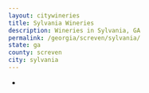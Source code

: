 ```yaml
---
layout: citywineries
title: Sylvania Wineries
description: Wineries in Sylvania, GA
permalink: /georgia/screven/sylvania/
state: ga
county: screven
city: sylvania
---
```

-
